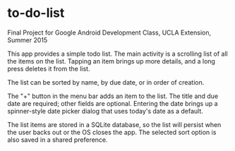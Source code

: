 # to-do-list
Final Project for Google Android Development Class, UCLA Extension, Summer 2015

This app provides a simple todo list. The main activity is a scrolling list of all the items on the list. Tapping an item brings up more details, and a long press deletes it from the list.

The list can be sorted by name, by due date, or in order of creation.

The "+" button in the menu bar adds an item to the list. The title and due date are required; other fields are optional. Entering the date brings up a spinner-style date picker dialog that uses today's date as a default.

The list items are stored in a SQLite database, so the list will persist when the user backs out or the OS closes the app. The selected sort option is also saved in a shared preference.
